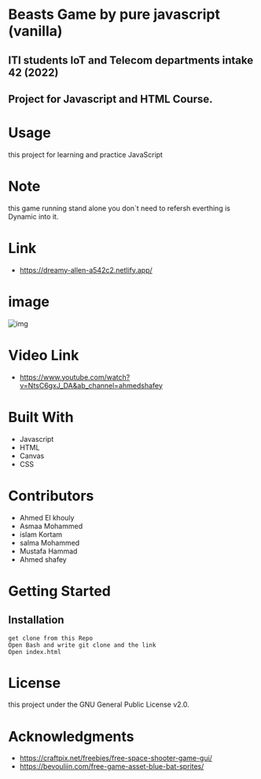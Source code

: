 # Beasts Game by pure javascript (vanilla)
## ITI students IoT and Telecom departments intake 42 (2022)
## Project for Javascript and HTML Course.


# Usage
this project for learning and practice JavaScript

# Note
this game running stand alone you don`t need to refersh everthing is Dynamic into it.
# Link
-  https://dreamy-allen-a542c2.netlify.app/
# image

![img](https://drive.google.com/uc?export=view&id=13E4m3NXvh3EWEXgpyPZhggabkEujV14_)

# Video Link 
- https://www.youtube.com/watch?v=NtsC6gxJ_DA&ab_channel=ahmedshafey 
# Built With
- Javascript
- HTML
- Canvas
- CSS

# Contributors
- Ahmed El khouly
- Asmaa Mohammed
- islam Kortam
- salma Mohammed
- Mustafa Hammad
- Ahmed shafey

# Getting Started
## Installation
```
get clone from this Repo
Open Bash and write git clone and the link
Open index.html
```

# License
this project under the GNU General Public License v2.0.

# Acknowledgments
- https://craftpix.net/freebies/free-space-shooter-game-gui/
- https://bevouliin.com/free-game-asset-blue-bat-sprites/


